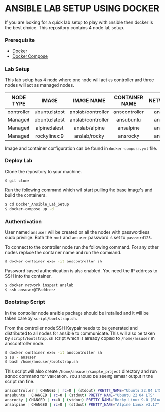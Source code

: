 # ANSIBLE LAB SETUP USING DOCKER

If you are looking for a quick lab setup to play with ansible then docker is the best choice. This repository contains 4 node lab setup.

### Prerequisite

- [Docker](https://docs.docker.com/engine/install/)
- [Docker Compose](https://docs.docker.com/compose/install/)

### Lab Setup

This lab setup has 4 node where one node will act as controller and three nodes will act as managed nodes.

| NODE TYPE | IMAGE | IMAGE NAME| CONTAINER NAME | NETWORK |
|:-----:|:-----:|:----:|:-----:|:----:|
| controller | ubuntu:latest | anslab/controller | anscontroller| anslab|
| Managed | ubuntu:latest | anslab/controller | ansubuntu| anslab|
| Managed | alpine:latest | anslab/alpine | ansalpine| anslab|
| Managed | rockylinux:9 | anslab/rocky | ansrocky| anslab|

Image and container configuration can be found in `docker-compose.yml` file. 

### Deploy Lab

Clone the repository to your machine.

```sh
$ git clone 
```

Run the following command which will start pulling the base image's and build the containers.

```sh
$ cd Docker_Ansible_Lab_Setup
$ docker-compose up -d
```

### Authentication

User named `ansuser` will be created on all the nodes with passwordless sudo privilige. Both the `root` and `ansuser` password is set to `password123`.

To connect to the controller node run the following command. For any other nodes replace the container name and run the command.

```sh
$ docker container exec -it anscontroller sh
```

Password based authentication is also enabled. You need the IP address to SSH into the container.

```sh
$ docker network inspect anslab
$ ssh ansuser@IPaddress
```

### Bootstrap Script

In the controller node ansible package should be installed and it will be taken care by `script/bootstrap.sh`.

From the controller node SSH Keypair needs to be generated and distributed to all nodes for ansible to communicate. This will also be taken by `script/bootstrap.sh` script which is already copied to `/home/ansuser` in anscontroller node.

```sh
$ docker container exec -it anscontroller sh
$ su - ansuser
$ bash /home/ansuser/bootstrap.sh
```

This script will also create `/home/ansuser/sample_project` directory and run adhoc command for validation. You should be seeing similar output if the script ran fine.

```sh
anscontroller | CHANGED | rc=0 | (stdout) PRETTY_NAME="Ubuntu 22.04 LTS"
ansubuntu | CHANGED | rc=0 | (stdout) PRETTY_NAME="Ubuntu 22.04 LTS"
ansrocky | CHANGED | rc=0 | (stdout) PRETTY_NAME="Rocky Linux 9.0 (Blue Onyx)"
ansalpine | CHANGED | rc=0 | (stdout) PRETTY_NAME="Alpine Linux v3.17"
```

